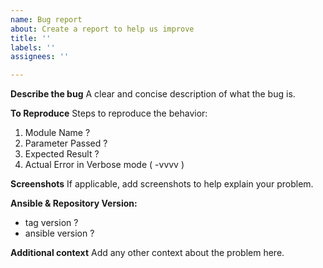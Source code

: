 ```yaml
---
name: Bug report
about: Create a report to help us improve
title: ''
labels: ''
assignees: ''

---
```


**Describe the bug**
A clear and concise description of what the bug is.

**To Reproduce**
Steps to reproduce the behavior:
1. Module Name ?
2. Parameter Passed ?
3. Expected Result ?
4. Actual Error in Verbose mode ( -vvvv )

**Screenshots**
If applicable, add screenshots to help explain your problem.

**Ansible & Repository Version:**
*  tag version ?
*  ansible version ?

**Additional context**
Add any other context about the problem here.
